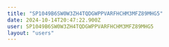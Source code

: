 ```yaml
---
title: "SP1049B6SW0W3ZH4TQDGWPPVARFHCHM3MFZ89MHG5"
date: 2024-10-14T20:47:22.900Z
user: SP1049B6SW0W3ZH4TQDGWPPVARFHCHM3MFZ89MHG5
layout: "users"
---
```

    